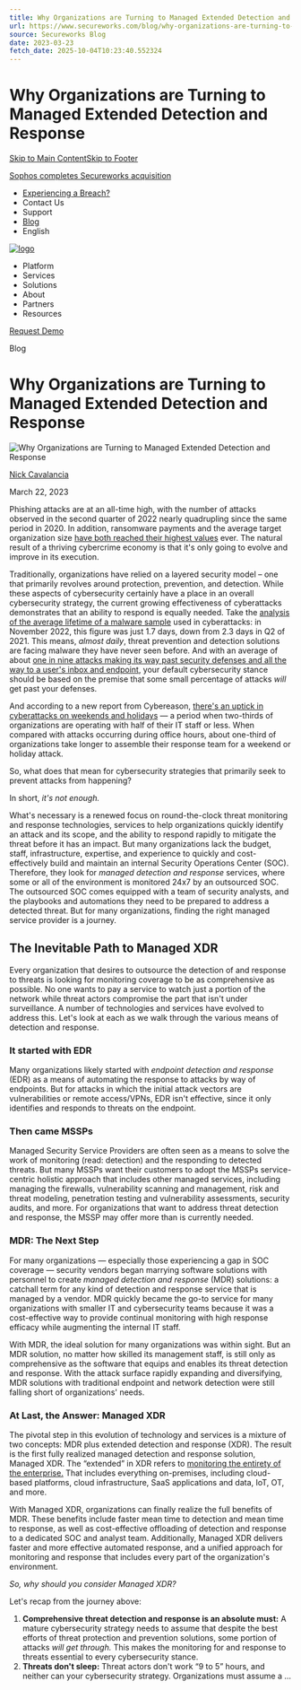 ```yaml
---
title: Why Organizations are Turning to Managed Extended Detection and Response
url: https://www.secureworks.com/blog/why-organizations-are-turning-to-managed-extended-detection-and-response
source: Secureworks Blog
date: 2023-03-23
fetch_date: 2025-10-04T10:23:40.552324
---
```


# Why Organizations are Turning to Managed Extended Detection and Response

[Skip to Main Content](#main-content)[Skip to Footer](#cmp-footer-a1fbb96a)

[Sophos completes Secureworks acquisition](https://www.sophos.com/en-us/press/press-releases/2025/02/sophos-completes-secureworks-acquisition)

* [Experiencing a Breach?](https://www.sophos.com/en-us/products/incident-response-services/emergency-response)
* Contact Us
* Support
* [Blog](/blog)
* English

[![logo](/-/media/images/logos/logo_new.svg?iar=0&hash=61254867B6545667A8E17DD1352849AF)](/ "Secureworks")

* Platform
* Services
* Solutions
* About
* Partners
* Resources

[Request Demo](/contact/request-demo-xdr)

Blog

# Why Organizations are Turning to Managed Extended Detection and Response

![Why Organizations are Turning to Managed Extended Detection and Response](/-/media/images/thumbnails/blog/why-organizations-are-turning-to-mxdr_16-9-md.jpg?h=722&iar=0&w=1284&hash=C4F2205809567D642470FE02EAD9FAB4?io=transform:fit,width:4568,height:2568)

[Nick Cavalancia](/author/Nick-Cavalancia)

March 22, 2023

Phishing attacks are at an all-time high, with the number of attacks observed in the second quarter of 2022 nearly quadrupling since the same period in 2020. In addition, ransomware payments and the average target organization size [have both reached their highest values](https://www.coveware.com/blog/2023/1/19/improved-security-and-backups-result-in-record-low-number-of-ransomware-payments) ever. The natural result of a thriving cybercrime economy is that it's only going to evolve and improve in its execution.

Traditionally, organizations have relied on a layered security model – one that primarily revolves around protection, prevention, and detection. While these aspects of cybersecurity certainly have a place in an overall cybersecurity strategy, the current growing effectiveness of cyberattacks demonstrates that an ability to respond is equally needed. Take the [analysis of the average lifetime of a malware sample](https://www.acronis.com/en-us/lp/cyberthreats-report-2022-end-year/#registration) used in cyberattacks: in November 2022, this figure was just 1.7 days, down from 2.3 days in Q2 of 2021. This means, *almost daily*, threat prevention and detection solutions are facing malware they have never seen before. And with an average of about [one in nine attacks making its way past security defenses and all the way to a user's inbox and endpoint](https://www.acronis.com/en-us/lp/cyberthreats-report-2022-end-year/#registration), your default cybersecurity stance should be based on the premise that some small percentage of attacks *will* get past your defenses.

And according to a new report from Cybereason, [there's an uptick in cyberattacks on weekends and holidays](https://www.cybereason.com/hubfs/dam/collateral/ebooks/ransomware-attackers-dont-take-holidays-2022.pdf) — a period when two-thirds of organizations are operating with half of their IT staff or less. When compared with attacks occurring during office hours, about one-third of organizations take longer to assemble their response team for a weekend or holiday attack.

So, what does that mean for cybersecurity strategies that primarily seek to prevent attacks from happening?

In short, *it's not enough.*

What's necessary is a renewed focus on round-the-clock threat monitoring and response technologies, services to help organizations quickly identify an attack and its scope, and the ability to respond rapidly to mitigate the threat before it has an impact. But many organizations lack the budget, staff, infrastructure, expertise, and experience to quickly and cost-effectively build and maintain an internal Security Operations Center (SOC). Therefore, they look for *managed detection and response* services, where some or all of the environment is monitored 24x7 by an outsourced SOC. The outsourced SOC comes equipped with a team of security analysts, and the playbooks and automations they need to be prepared to address a detected threat. But for many organizations, finding the right managed service provider is a journey.

## The Inevitable Path to Managed XDR

Every organization that desires to outsource the detection of and response to threats is looking for monitoring coverage to be as comprehensive as possible. No one wants to pay a service to watch just a portion of the network while threat actors compromise the part that isn't under surveillance. A number of technologies and services have evolved to address this. Let's look at each as we walk through the various means of detection and response.

### It started with EDR

Many organizations likely started with *endpoint detection and response* (EDR) as a means of automating the response to attacks by way of endpoints. But for attacks in which the initial attack vectors are vulnerabilities or remote access/VPNs, EDR isn't effective, since it only identifies and responds to threats on the endpoint.

### Then came MSSPs

Managed Security Service Providers are often seen as a means to solve the work of monitoring (read: detection) and the responding to detected threats. But many MSSPs want their customers to adopt the MSSPs service-centric holistic approach that includes other managed services, including managing the firewalls, vulnerability scanning and management, risk and threat modeling, penetration testing and vulnerability assessments, security audits, and more. For organizations that want to address threat detection and response, the MSSP may offer more than is currently needed.

### MDR: The Next Step

For many organizations — especially those experiencing a gap in SOC coverage — security vendors began marrying software solutions with personnel to create *managed detection and response* (MDR) solutions: a catchall term for any kind of detection and response service that is managed by a vendor. MDR quickly became the go-to service for many organizations with smaller IT and cybersecurity teams because it was a cost-effective way to provide continual monitoring with high response efficacy while augmenting the internal IT staff.

With MDR, the ideal solution for many organizations was within sight. But an MDR solution, no matter how skilled its management staff, is still only as comprehensive as the software that equips and enables its threat detection and response. With the attack surface rapidly expanding and diversifying, MDR solutions with traditional endpoint and network detection were still falling short of organizations' needs.

### At Last, the Answer: Managed XDR

The pivotal step in this evolution of technology and services is a mixture of two concepts: MDR plus extended detection and response (XDR). The result is the first fully realized managed detection and response solution, Managed XDR. The “extended” in XDR refers to [monitoring the entirety of the enterprise.](https://www.secureworks.com/centers/what-is-xdr) That includes everything on-premises, including cloud-based platforms, cloud infrastructure, SaaS applications and data, IoT, OT, and more.

With Managed XDR, organizations can finally realize the full benefits of MDR. These benefits include faster mean time to detection and mean time to response, as well as cost-effective offloading of detection and response to a dedicated SOC and analyst team. Additionally, Managed XDR delivers faster and more effective automated response, and a unified approach for monitoring and response that includes every part of the organization's environment.

*So, why should you consider Managed XDR?*

Let's recap from the journey above:

1. **Comprehensive threat detection and response is an absolute must:** A mature cybersecurity strategy needs to assume that despite the best efforts of threat protection and prevention solutions, some portion of attacks *will get through.* This makes the monitoring for and response to threats essential to every cybersecurity stance.
2. **Threats don't sleep:** Threat actors don't work “9 to 5” hours, and neither can your cybersecurity strategy. Organizations must assume a ...